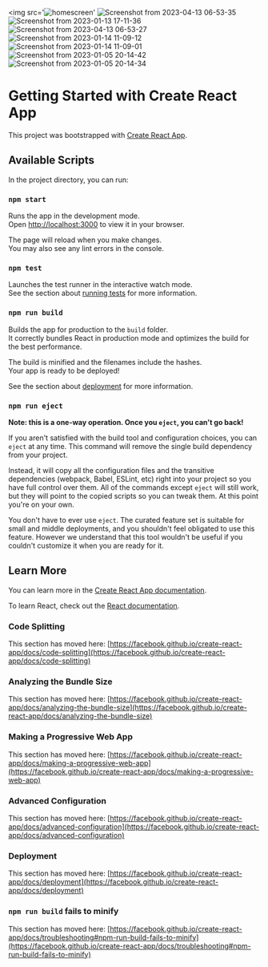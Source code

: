 <img src='![homescreen](https://user-images.githubusercontent.com/24763499/231622101-c53fa343-ddcd-4485-8e46-3ca6b1032f8d.png)'
![Screenshot from 2023-04-13 06-53-35](https://user-images.githubusercontent.com/24763499/231621706-ea780be6-bc6f-4dc6-9dd8-577d7c49f9c7.png)
![Screenshot from 2023-01-13 17-11-36](https://user-images.githubusercontent.com/24763499/212312487-4f49ee29-d0ec-422b-9dc2-8bb918dc6614.png)
![Screenshot from 2023-04-13 06-53-27](https://user-images.githubusercontent.com/24763499/231621529-85eda44e-cdf7-428d-a565-741ce34d9425.png)
![Screenshot from 2023-01-14 11-09-12](https://user-images.githubusercontent.com/24763499/212457726-7fe157ba-01b6-4669-acca-8413c2194cc0.png)
![Screenshot from 2023-01-14 11-09-01](https://user-images.githubusercontent.com/24763499/212457733-cd239d1a-fd45-4189-aac4-bc8d28e73a62.png)
![Screenshot from 2023-01-05 20-14-42](https://user-images.githubusercontent.com/24763499/210806922-a0b21cdc-c444-4e27-ab84-e1e7ebbfc3ca.png)
![Screenshot from 2023-01-05 20-14-34](https://user-images.githubusercontent.com/24763499/210806961-5d84176a-8738-46f4-ae70-f80d771f6401.png)

# Getting Started with Create React App

This project was bootstrapped with [Create React App](https://github.com/facebook/create-react-app).

## Available Scripts

In the project directory, you can run:

### `npm start`

Runs the app in the development mode.\
Open [http://localhost:3000](http://localhost:3000) to view it in your browser.

The page will reload when you make changes.\
You may also see any lint errors in the console.

### `npm test`

Launches the test runner in the interactive watch mode.\
See the section about [running tests](https://facebook.github.io/create-react-app/docs/running-tests) for more information.

### `npm run build`

Builds the app for production to the `build` folder.\
It correctly bundles React in production mode and optimizes the build for the best performance.

The build is minified and the filenames include the hashes.\
Your app is ready to be deployed!

See the section about [deployment](https://facebook.github.io/create-react-app/docs/deployment) for more information.

### `npm run eject`

**Note: this is a one-way operation. Once you `eject`, you can't go back!**

If you aren't satisfied with the build tool and configuration choices, you can `eject` at any time. This command will remove the single build dependency from your project.

Instead, it will copy all the configuration files and the transitive dependencies (webpack, Babel, ESLint, etc) right into your project so you have full control over them. All of the commands except `eject` will still work, but they will point to the copied scripts so you can tweak them. At this point you're on your own.

You don't have to ever use `eject`. The curated feature set is suitable for small and middle deployments, and you shouldn't feel obligated to use this feature. However we understand that this tool wouldn't be useful if you couldn't customize it when you are ready for it.

## Learn More

You can learn more in the [Create React App documentation](https://facebook.github.io/create-react-app/docs/getting-started).

To learn React, check out the [React documentation](https://reactjs.org/).

### Code Splitting

This section has moved here: [https://facebook.github.io/create-react-app/docs/code-splitting](https://facebook.github.io/create-react-app/docs/code-splitting)

### Analyzing the Bundle Size

This section has moved here: [https://facebook.github.io/create-react-app/docs/analyzing-the-bundle-size](https://facebook.github.io/create-react-app/docs/analyzing-the-bundle-size)

### Making a Progressive Web App

This section has moved here: [https://facebook.github.io/create-react-app/docs/making-a-progressive-web-app](https://facebook.github.io/create-react-app/docs/making-a-progressive-web-app)

### Advanced Configuration

This section has moved here: [https://facebook.github.io/create-react-app/docs/advanced-configuration](https://facebook.github.io/create-react-app/docs/advanced-configuration)

### Deployment

This section has moved here: [https://facebook.github.io/create-react-app/docs/deployment](https://facebook.github.io/create-react-app/docs/deployment)

### `npm run build` fails to minify

This section has moved here: [https://facebook.github.io/create-react-app/docs/troubleshooting#npm-run-build-fails-to-minify](https://facebook.github.io/create-react-app/docs/troubleshooting#npm-run-build-fails-to-minify)
